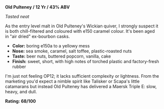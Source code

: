 **Old Pulteney / 12 Yr / 43% ABV**

*Tasted neat*

As the entry level malt in Old Pulteney's Wickian quiver, I strongly suspect it is both chill-filtered and coloured with e150 caramel colour.  It's been aged in "air dried" ex-bourbon casks.

* **Color:** boring e150a to a yellowy mess
* **Nose:** sea smoke, caramel, salt toffee, plastic-roasted nuts
* **Taste:** beer nuts, buttered popcorn, vanilla, cake
* **Finish:** sweet, short, with high notes of torched plastic and factory-fresh rubber

I'm just not feeling OP12; it lacks sufficient complexity or lightness.  From the marketing you'd expect a nimble spirit like Talisker or Scapa's little catamarans but instead Old Pulteney has delivered a Maersk Triple E: slow, heavy, and dull.

**Rating: 68/100**